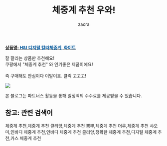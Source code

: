 ﻿---
layout: post
title:  "체중계 추천 우와!"
author: zacra
categories: [ 아이템 ]
tags: [체중계 추천,체중계 추천 클리앙,체중계 추천 뽐뿌,체중계 추천 더쿠,체중계 추천 샤오미,인바디 체중계 추천,인바디 체중계 추천 클리앙,정확한 체중계 추천,디지털 체중계 추천,카스 체중계 추천]
image: https://static.coupangcdn.com/image/vendor_inventory/images/2016/09/30/15/6/8e4138eb-c608-4886-9f75-60d3147ddd7f.jpg 
description: "쿠팡에서 체중계 추천 관련 상품으로 가장 잘팔리는 제품 중 하나라는 사실!!."
rating: 4.5
---

<a href="https://link.coupang.com/re/AFFSDP?lptag=AF8407795&pageKey=4037425&itemId=19732728&vendorItemId=3086052897&traceid=V0-153-4c4a15af5e562e2c"><b>상품명: <font color='#01579B'>H&I 디지털 칼라체중계, 화이트</font></b></a>

잘 팔리는 상품만 추천해요!<br/>
쿠팡에서 "체중계 추천" 와 인기좋은 제품이에요!<br/><br/>
즉 구매해도 안심이다 이말이죠. 클릭 고고고! <br/>



<a href="https://link.coupang.com/re/AFFSDP?lptag=AF8407795&pageKey=4037425&itemId=19732728&vendorItemId=3086052897&traceid=V0-153-4c4a15af5e562e2c"><img src="https://thumbnail10.coupangcdn.com/thumbnails/remote/q89/image/vendor_inventory/images/2017/01/11/12/5/106fc1cc-1819-4ce2-9bf4-0f26065df5a2.jpg"></a> 

본 블로그는 파트너스 활동을 통해 일정액의 수수료를 제공받을 수 있습니다.

## 참고: 관련 검색어    
체중계 추천,체중계 추천 클리앙,체중계 추천 뽐뿌,체중계 추천 더쿠,체중계 추천 샤오미,인바디 체중계 추천,인바디 체중계 추천 클리앙,정확한 체중계 추천,디지털 체중계 추천,카스 체중계 추천